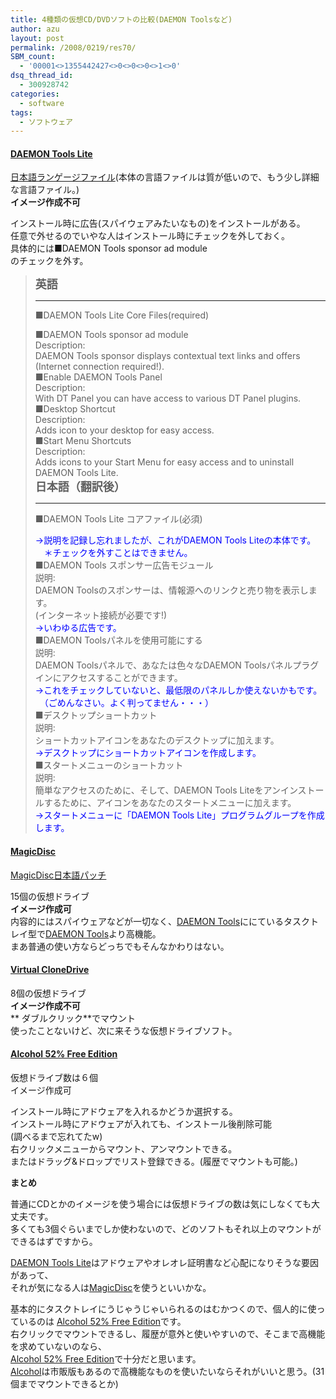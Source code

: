 ```yaml
---
title: 4種類の仮想CD/DVDソフトの比較(DAEMON Toolsなど)
author: azu
layout: post
permalink: /2008/0219/res70/
SBM_count:
  - '00001<>1355442427<>0<>0<>0<>1<>0'
dsq_thread_id:
  - 300928742
categories:
  - software
tags:
  - ソフトウェア
---
```

#### [DAEMON Tools Lite][1]

[ ][1][日本語ランゲージファイル][2](本体の言語ファイルは質が低いので、もう少し詳細な言語ファイル。)  
**イメージ作成不可**

インストール時に広告(スパイウェアみたいなもの)をインストールがある。  
任意で外せるのでいやな人はインストール時にチェックを外しておく。  
具体的には■DAEMON Tools sponsor ad module  
のチェックを外す。

> <span style="font-size: large"><strong>英語</strong></span>
> 
> <hr size="1" />
> ■DAEMON Tools Lite Core Files(required)
>   
> ■DAEMON Tools sponsor ad module  
> Description:  
> DAEMON Tools sponsor displays contextual text links and offers (Internet connection required!).  
> ■Enable DAEMON Tools Panel  
> Description:  
> With DT Panel you can have access to various DT Panel plugins.  
> ■Desktop Shortcut  
> Description:  
> Adds icon to your desktop for easy access.  
> ■Start Menu Shortcuts  
> Description:  
> Adds icons to your Start Menu for easy access and to uninstall DAEMON Tools Lite.  
> <span style="font-size: large"><strong>日本語（翻訳後）</strong></span></p> <hr size="1" />
> ■DAEMON Tools Lite コアファイル(必須)
>   
> <span style="color: #0000ff">→説明を記録し忘れましたが、これがDAEMON Tools Liteの本体です。</span>  
> <span style="color: #0000ff">　＊チェックを外すことはできません。</span>  
> ■DAEMON Tools スポンサー広告モジュール  
> 説明:  
> DAEMON Toolsのスポンサーは、情報源へのリンクと売り物を表示します。  
> (インターネット接続が必要です!)  
> <span style="color: #0000ff">→いわゆる広告です。</span>  
> ■DAEMON Toolsパネルを使用可能にする  
> 説明:  
> DAEMON Toolsパネルで、あなたは色々なDAEMON Toolsパネルプラグインにアクセスすることができます。  
> <span style="color: #0000ff">→これをチェックしていないと、最低限のパネルしか使えないかもです。</span>  
> <span style="color: #0000ff">　（ごめんなさい。よく判ってません・・・）</span>  
> ■デスクトップショートカット  
> 説明:  
> ショートカットアイコンをあなたのデスクトップに加えます。  
> <span style="color: #0000ff">→デスクトップにショートカットアイコンを作成します。</span>  
> ■スタートメニューのショートカット  
> 説明:  
> 簡単なアクセスのために、そして、DAEMON Tools Liteをアンインストールするために、アイコンをあなたのスタートメニューに加えます。  
> <span style="color: #0000ff">→スタートメニューに「DAEMON Tools Lite」プログラムグループを作成します。</span><span style="font-size: large"></span></p> 
#### [<u>MagicDisc</u>][3]

[<u></u>][3][MagicDisc日本語パッチ][4]

15個の仮想ドライブ  
**イメージ作成可**  
内容的にはスパイウェアなどが一切なく、[DAEMON Tools][1]ににているタスクトレイ型で[DAEMON Tools][1]より高機能。  
まあ普通の使い方ならどっちでもそんなかわりはない。

#### [Virtual CloneDrive][5]

8個の仮想ドライブ  
**イメージ作成不可**  
** ダブルクリック**でマウント  
使ったことないけど、次に来そうな仮想ドライブソフト。

#### [Alcohol 52% Free Edition][6]

仮想ドライブ数は６個  
イメージ作成可

インストール時にアドウェアを入れるかどうか選択する。  
インストール時にアドウェアが入れても、インストール後削除可能  
(調べるまで忘れてたw)  
右クリックメニューからマウント、アンマウントできる。  
またはドラッグ&ドロップでリスト登録できる。(履歴でマウントも可能。)

**まとめ**

普通にCDとかのイメージを使う場合には仮想ドライブの数は気にしなくても大丈夫です。  
多くても3個ぐらいまでしか使わないので、どのソフトもそれ以上のマウントができるはずですから。

[DAEMON Tools Lite][1]はアドウェアやオレオレ証明書など心配になりそうな要因があって、  
それが気になる人は[MagicDisc][3]を使うといいかな。

基本的にタスクトレイにうじゃうじゃいられるのはむかつくので、個人的に使っているのは [Alcohol 52% Free Edition][6]です。  
右クリックでマウントできるし、履歴が意外と使いやすいので、そこまで高機能を求めていないのなら、  
[Alcohol 52% Free Edition][6]で十分だと思います。  
[Alcohol][6]は市販版もあるので高機能なものを使いたいならそれがいいと思う。(31個までマウントできるとか)

 [1]: http://www.daemon-tools.cc/dtcc/download.php?mode=ViewCategory&catid=5
 [2]: http://www.nihongoka.com/jpatch_main/daemontoolslite
 [3]: http://www.magiciso.com/tutorials/miso-magicdisc-overview.htm
 [4]: http://tettyanblog.blog60.fc2.com/blog-entry-199.html#comment
 [5]: http://www.slysoft.com/ja/virtual-clonedrive.html
 [6]: http://cowscorpion.com/MultimediaTools/Alcohol52FreeEdition.html